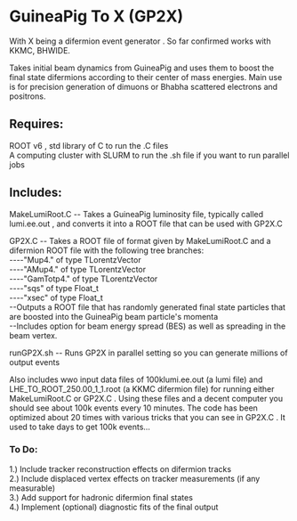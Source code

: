 # GuineaPig To X (GP2X)
With X being a difermion event generator . So far confirmed works with KKMC, BHWIDE. 

Takes initial beam dynamics from GuineaPig and uses them to boost the final state difermions according to their center of mass energies. Main use is for precision generation of dimuons or Bhabha scattered electrons and positrons.

## Requires: 

ROOT v6 , std library of C to run the .C files  
A computing cluster with SLURM to run the .sh file if you want to run parallel jobs  

## Includes:

MakeLumiRoot.C
-- Takes a GuineaPig luminosity file, typically called lumi.ee.out , and converts it into a ROOT file that can be used with GP2X.C

GP2X.C
-- Takes a ROOT file of format given by MakeLumiRoot.C and a difermion ROOT file with the following tree branches:  
----"Mup4." of type TLorentzVector  
----"AMup4." of type TLorentzVector  
----"GamTotp4." of type TLorentzVector  
----"sqs" of type Float_t  
----"xsec" of type Float_t  
--Outputs a ROOT file that has randomly generated final state particles that are boosted into the GuineaPig beam particle's momenta  
--Includes option for beam energy spread (BES) as well as spreading in the beam vertex.  

runGP2X.sh
-- Runs GP2X in parallel setting so you can generate millions of output events  

Also includes wwo input data files of 100klumi.ee.out (a lumi file) and LHE_TO_ROOT_250.00_1_1.root (a KKMC difermion file) for running either MakeLumiRoot.C or GP2X.C . Using these files and a decent computer you should see about 100k events every 10 minutes. The code has been optimized about 20 times with various tricks that you can see in GP2X.C . It used to take days to get 100k events...


### To Do:
1.) Include tracker reconstruction effects on difermion tracks  
2.) Include displaced vertex effects on tracker measurements (if any measurable)  
3.) Add support for hadronic difermion final states  
4.) Implement (optional) diagnostic fits of the final output  
